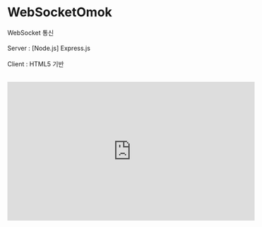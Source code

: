 # WebSocketOmok

WebSocket 통신 <br/><br/>
Server : [Node.js] Express.js <br/><br/>
Client : HTML5 기반 <br/><br/>

<iframe width="560" height="315" src="https://www.youtube.com/embed/test" frameborder="0" allowfullscreen></iframe>

